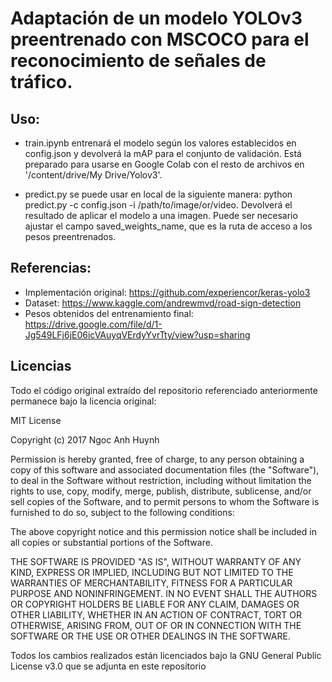 # Adaptación de un modelo YOLOv3 preentrenado con MSCOCO para el reconocimiento de señales de tráfico.

## Uso:

- train.ipynb entrenará el modelo según los valores establecidos en config.json y devolverá la mAP para el conjunto de
validación. Está preparado para usarse en Google Colab con el resto de archivos en '/content/drive/My Drive/Yolov3'.

- predict.py se puede usar en local de la siguiente manera: python predict.py -c config.json -i /path/to/image/or/video.
Devolverá el resultado de aplicar el modelo a una imagen. Puede ser necesario ajustar el campo saved_weights_name, que es
la ruta de acceso a los pesos preentrenados.

## Referencias:

- Implementación original: https://github.com/experiencor/keras-yolo3
- Dataset: https://www.kaggle.com/andrewmvd/road-sign-detection
- Pesos obtenidos del entrenamiento final: https://drive.google.com/file/d/1-Jg549LFj6jE06icVAuyqVErdyYvrTty/view?usp=sharing

## Licencias

Todo el código original extraído del repositorio referenciado anteriormente permanece bajo la licencia original:

MIT License

Copyright (c) 2017 Ngoc Anh Huynh

Permission is hereby granted, free of charge, to any person obtaining a copy
of this software and associated documentation files (the "Software"), to deal
in the Software without restriction, including without limitation the rights
to use, copy, modify, merge, publish, distribute, sublicense, and/or sell
copies of the Software, and to permit persons to whom the Software is
furnished to do so, subject to the following conditions:

The above copyright notice and this permission notice shall be included in all
copies or substantial portions of the Software.

THE SOFTWARE IS PROVIDED "AS IS", WITHOUT WARRANTY OF ANY KIND, EXPRESS OR
IMPLIED, INCLUDING BUT NOT LIMITED TO THE WARRANTIES OF MERCHANTABILITY,
FITNESS FOR A PARTICULAR PURPOSE AND NONINFRINGEMENT. IN NO EVENT SHALL THE
AUTHORS OR COPYRIGHT HOLDERS BE LIABLE FOR ANY CLAIM, DAMAGES OR OTHER
LIABILITY, WHETHER IN AN ACTION OF CONTRACT, TORT OR OTHERWISE, ARISING FROM,
OUT OF OR IN CONNECTION WITH THE SOFTWARE OR THE USE OR OTHER DEALINGS IN THE
SOFTWARE.

Todos los cambios realizados están licenciados bajo la GNU General Public License v3.0 que se adjunta en este repositorio